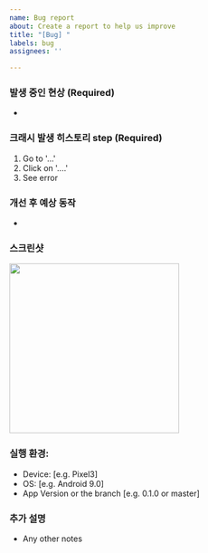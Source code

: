 ```yaml
---
name: Bug report
about: Create a report to help us improve
title: "[Bug] "
labels: bug
assignees: ''

---
```


### 발생 중인 현상 (Required)
- 

### 크래시 발생 히스토리 step (Required)
1. Go to '...'
2. Click on '....'
4. See error

### 개선 후 예상 동작
- 

### 스크린샷
<img src="" width=300 />

### 실행 환경:
- Device: [e.g. Pixel3]
- OS: [e.g. Android 9.0]
- App Version or the branch [e.g. 0.1.0 or master]

### 추가 설명
- Any other notes